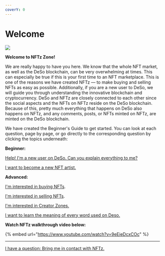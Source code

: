 ```yaml
---
coverY: 0
---
```


# Welcome

![](.gitbook/assets/NFTz3Dlogo2000\_572transparant.png)

**Welcome to NFTz Zone!**&#x20;



We are really happy to have you here. We know that the whole NFT market, as well as the DeSo blockchain, can be very overwhelming at times. This can especially be true if this is your first time to an NFT marketplace. This is one of the reasons we have created NFTz — to make buying and selling NFTs as easy as possible. Additionally, if you are a new user to DeSo, we will guide you through understanding the innovative blockchain and cryptocurrency. DeSo and NFTz are closely connected to each other since the social aspects and the NFTs on NFTz reside on the DeSo blockchain.  Because of this, pretty much everything that happens on DeSo also happens on NFTz, and any comments, posts, or NFTs minted on NFTz, are minted on the DeSo blockchain.

We have created the Beginner's Guide to get started. You can look at each question, page by page, or go directly to the corresponding question by clicking the topics underneath:



**Beginner:**

[Help! I'm a new user on DeSo. Can you explain everything to me?](users-guide/welcome/what-is-the-deso-blockchain.md)&#x20;

[I want to become a new NFT artist. ](nft-artist/how-to-become-an-nft-artist-intro/)



**Advanced:**

[I'm interested in buying NFTs](nft/buying-nft-intro/).

[I'm interested in selling NFTs](nft/selling-nft-intro/).

[I'm interested in Creator Zones.](creator-zone/creator-zone-intro/)

[I want to learn the meaning of every word used on Deso. ](troubleshoot/lexicon-intro.md)





**Watch NFTz walkthrough video below:**

{% embed url="https://www.youtube.com/watch?v=9eEieDcxCOc" %}

****

[I have a question: Bring me in contact with NFTz.](contact-socials/contact-social-intro/)

&#x20;
